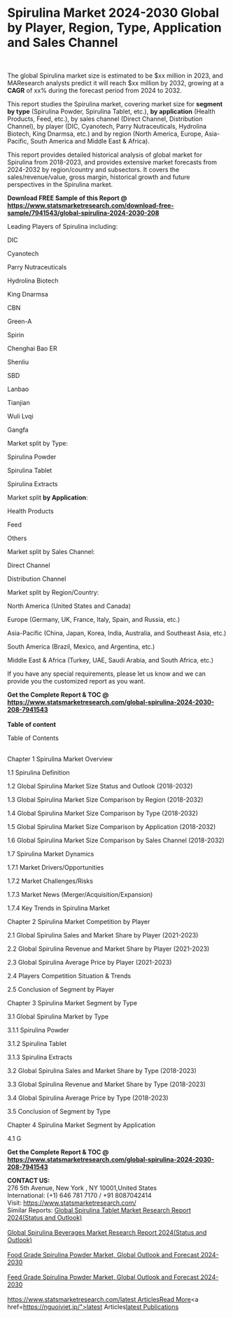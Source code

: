 <h1>Spirulina Market 2024-2030 Global by Player, Region, Type, Application and Sales Channel</h1><br/><p>The global Spirulina market size is estimated to be $xx million in 2023, and MAResearch analysts predict it will reach $xx million by 2032, growing at a <strong>CAGR</strong> of xx% during the forecast period from 2024 to 2032.</p><p>This report studies the Spirulina market, covering market size for <strong>segment by type</strong> (Spirulina Powder, Spirulina Tablet, etc.), <strong>by application</strong> (Health Products, Feed, etc.), by sales channel (Direct Channel, Distribution Channel), by player (DIC, Cyanotech, Parry Nutraceuticals, Hydrolina Biotech, King Dnarmsa, etc.) and by region (North America, Europe, Asia-Pacific, South America and Middle East & Africa).</p><p>This report provides detailed historical analysis of global market for Spirulina from 2018-2023, and provides extensive market forecasts from 2024-2032 by region/country and subsectors. It covers the sales/revenue/value, gross margin, historical growth and future perspectives in the Spirulina market.</p><p><strong>Download FREE Sample of this Report @ <a href="https://www.statsmarketresearch.com/download-free-sample/7941543/global-spirulina-2024-2030-208">https://www.statsmarketresearch.com/download-free-sample/7941543/global-spirulina-2024-2030-208</a></strong></p><p>Leading Players of Spirulina including:</p><p>DIC</p><p>Cyanotech</p><p>Parry Nutraceuticals</p><p>Hydrolina Biotech</p><p>King Dnarmsa</p><p>CBN</p><p>Green-A</p><p>Spirin</p><p>Chenghai Bao ER</p><p>Shenliu</p><p>SBD</p><p>Lanbao</p><p>Tianjian</p><p>Wuli Lvqi</p><p>Gangfa</p><p>Market split by Type:</p><p>Spirulina Powder</p><p>Spirulina Tablet</p><p>Spirulina Extracts</p><p>Market split <strong>by Application</strong>:</p><p>Health Products</p><p>Feed</p><p>Others</p><p>Market split by Sales Channel:</p><p>Direct Channel</p><p>Distribution Channel</p><p>Market split by Region/Country:</p><p>North America (United States and Canada)</p><p>Europe (Germany, UK, France, Italy, Spain, and Russia, etc.)</p><p>Asia-Pacific (China, Japan, Korea, India, Australia, and Southeast Asia, etc.)</p><p>South America (Brazil, Mexico, and Argentina, etc.)</p><p>Middle East & Africa (Turkey, UAE, Saudi Arabia, and South Africa, etc.)</p><p>If you have any special requirements, please let us know and we can provide you the customized report as you want.</p><div><b>Get the Complete Report & TOC @ <a href="https://www.statsmarketresearch.com/global-spirulina-2024-2030-208-7941543">https://www.statsmarketresearch.com/global-spirulina-2024-2030-208-7941543</a></b></div><br><b>Table of content</b><p>Table of Contents<br />
 
 <br />
 
 Chapter 1 Spirulina Market Overview<br />
 
  1.1 Spirulina Definition<br />
 
  1.2 Global Spirulina Market Size Status and Outlook (2018-2032)<br />
 
  1.3 Global Spirulina Market Size Comparison by Region (2018-2032)<br />
 
  1.4 Global Spirulina Market Size Comparison by Type (2018-2032)<br />
 
  1.5 Global Spirulina Market Size Comparison by Application (2018-2032)<br />
 
  1.6 Global Spirulina Market Size Comparison by Sales Channel (2018-2032)<br />
 
  1.7 Spirulina Market Dynamics<br />
 
  1.7.1 Market Drivers/Opportunities<br />
 
  1.7.2 Market Challenges/Risks<br />
 
  1.7.3 Market News (Merger/Acquisition/Expansion)<br />
 
  1.7.4 Key Trends in Spirulina Market<br />
 
 Chapter 2 Spirulina Market Competition by Player<br />
 
  2.1 Global Spirulina Sales and Market Share by Player (2021-2023)<br />
 
  2.2 Global Spirulina Revenue and Market Share by Player (2021-2023)<br />
 
  2.3 Global Spirulina Average Price by Player (2021-2023)<br />
 
  2.4 Players Competition Situation & Trends<br />
 
  2.5 Conclusion of Segment by Player<br />
 
 Chapter 3 Spirulina Market Segment by Type<br />
 
  3.1 Global Spirulina Market by Type<br />
 
  3.1.1 Spirulina Powder<br />
 
  3.1.2 Spirulina Tablet<br />
 
  3.1.3 Spirulina Extracts<br />
 
  3.2 Global Spirulina Sales and Market Share by Type (2018-2023)<br />
 
  3.3 Global Spirulina Revenue and Market Share by Type (2018-2023)<br />
 
  3.4 Global Spirulina Average Price by Type (2018-2023)<br />
 
  3.5 Conclusion of Segment by Type<br />
 
 Chapter 4 Spirulina Market Segment by Application<br />
 
  4.1 G<br><div><b>Get the Complete Report & TOC @ <a href="https://www.statsmarketresearch.com/global-spirulina-2024-2030-208-7941543">https://www.statsmarketresearch.com/global-spirulina-2024-2030-208-7941543</a></b></div></p> <b>CONTACT US:</b><br>276 5th Avenue, New York , NY 10001,United States<br>International: (+1) 646 781 7170 / +91 8087042414<br>Visit: <a href="https://www.statsmarketresearch.com/">https://www.statsmarketresearch.com/</a><br>Similar Reports: <a href="https://www.statsmarketresearch.com/global-spirulina-2024-2030-208-7941543">Global Spirulina Tablet Market Research Report 2024(Status and Outlook)</a><br/><br/><a href="https://www.statsmarketresearch.com/global-spirulina-2024-2030-208-7941543">Global Spirulina Beverages Market Research Report 2024(Status and Outlook)</a><br/><br/><a href="https://www.statsmarketresearch.com/global-spirulina-2024-2030-208-7941543">Food Grade Spirulina Powder Market, Global Outlook and Forecast 2024-2030</a><br/><br/><a href="https://www.statsmarketresearch.com/global-spirulina-2024-2030-208-7941543">Feed Grade Spirulina Powder Market, Global Outlook and Forecast 2024-2030</a><br/><br/><a href="https://gyeongbokgung.com">https://www.statsmarketresearch.com/</a><a href="https://hallyeomaritime.com">latest Articles</a><a href="https://jingwansa.com">Read More</a><a href=https://nguoiviet.jp/">latest Articles</a><a href="https://www.intelmarketresearch.com/">latest Publications</a>